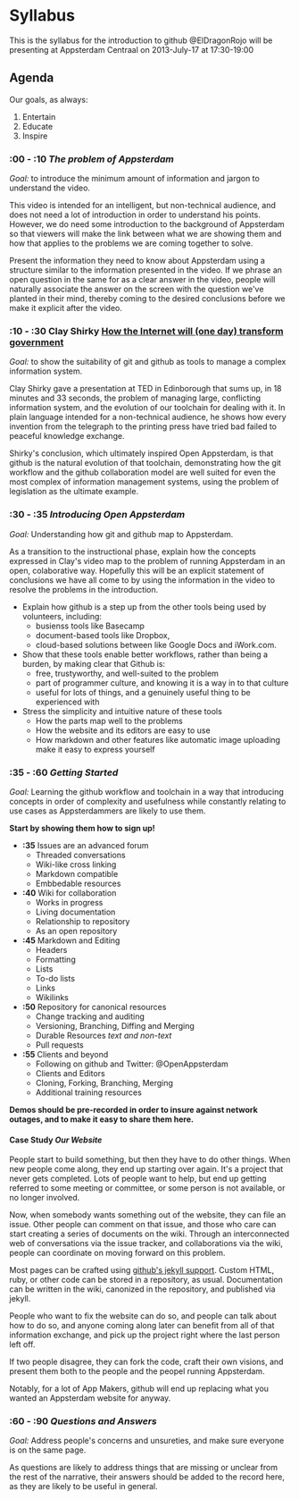 # Syllabus

This is the syllabus for the introduction to github @ElDragonRojo will be presenting at Appsterdam Centraal on 2013-July-17 at 17:30-19:00

## Agenda

Our goals, as always:

1. Entertain
2. Educate
3. Inspire

### :00 - :10 _The problem of Appsterdam_

_Goal:_ to introduce the minimum amount of information and jargon to understand the video.

This video is intended for an intelligent, but non-technical audience, and does not need a lot of introduction in order to understand his points. However, we do need some introduction to the background of Appsterdam so that viewers will make the link between what we are showing them and how that applies to the problems we are coming together to solve.

Present the information they need to know about Appsterdam using a structure similar to the information presented in the video. If we phrase an open question in the same for as a clear answer in the video, people will naturally associate the answer on the screen with the question we've planted in their mind, thereby coming to the desired conclusions before we make it explicit after the video.


### :10 - :30 __Clay Shirky__ [How the Internet will (one day) transform government](http://www.youtube.com/watch?v=6bQoHIvtnTg)

_Goal:_ to show the suitability of git and github as tools to manage a complex information system.

Clay Shirky gave a presentation at TED in Edinborough that sums up, in 18 minutes and 33 seconds, the problem of managing large, conflicting information system, and the evolution of our toolchain for dealing with it. In plain language intended for a non-technical audience, he shows how every invention from the telegraph to the printing press have tried bad failed to peaceful knowledge exchange.

Shirky's conclusion, which ultimately inspired Open Appsterdam, is that github is the natural evolution of that toolchain, demonstrating how the git workflow and the github collaboration model are well suited for even the most complex of information management systems, using the problem of legislation as the ultimate example.


### :30 - :35 _Introducing Open Appsterdam_

_Goal:_ Understanding how git and github map to Appsterdam.

As a transition to the instructional phase, explain how the concepts expressed in Clay's video map to the problem of running Appsterdam in an open, colaborative way. Hopefully this will be an explicit statement of conclusions we have all come to by using the information in the video to resolve the problems in the introduction.

* Explain how github is a step up from the other tools being used by volunteers, including:
  * busienss tools like Basecamp 
  * document-based tools like Dropbox, 
  * cloud-based solutions between like Google Docs and iWork.com.
* Show that these tools enable better workflows, rather than being a burden, by making clear that Github is:
  * free, trustyworthy, and well-suited to the problem
  * part of programmer culture, and knowing it is a way in to that culture 
  * useful for lots of things, and a genuinely useful thing to be experienced with
* Stress the simplicity and intuitive nature of these tools
  * How the parts map well to the problems
  * How the website and its editors are easy to use
  * How markdown and other features like automatic image uploading make it easy to express yourself


### :35 - :60 _Getting Started_

_Goal:_ Learning the github workflow and toolchain in a way that introducing concepts in order of complexity and usefulness while constantly relating to use cases as Appsterdammers are likely to use them.

__Start by showing them how to sign up!__

* __:35__ Issues are an advanced forum
  * Threaded conversations
  * Wiki-like cross linking
  * Markdown compatible
  * Embbedable resources
* __:40__ Wiki for collaboration
  * Works in progress
  * Living documentation
  * Relationship to repository
  * As an open repository
* __:45__ Markdown and Editing
  * Headers
  * Formatting
  * Lists
  * To-do lists
  * Links
  * Wikilinks
* __:50__ Repository for canonical resources
  * Change tracking and auditing
  * Versioning, Branching, Diffing and Merging
  * Durable Resources _text and non-text_
  * Pull requests
* __:55__ Clients and beyond
  * Following on github and Twitter: @OpenAppsterdam
  * Clients and Editors
  * Cloning, Forking, Branching, Merging
  * Additional training resources

__Demos should be pre-recorded in order to insure against network outages, and to make it easy to share them here.__

#### Case Study _Our Website_

People start to build something, but then they have to do other things. When new people come along, they end up starting over again. It's a project that never gets completed. Lots of people want to help, but end up getting referred to some meeting or committee, or some person is not available, or no longer involved.

Now, when somebody wants something out of the website, they can file an issue. Other people can comment on that issue, and those who care can start creating a series of documents on the wiki. Through an interconnected web of conversations via the issue tracker, and collaborations via the wiki, people can coordinate on moving forward on this problem. 

Most pages can be crafted using [github's jekyll support](http://jekyllrb.com/docs/github-pages/). Custom HTML, ruby, or other code can be stored in a repository, as usual. Documentation can be written in the wiki, canonized in the repository, and published via jekyll.

People who want to fix the website can do so, and people can talk about how to do so, and anyone coming along later can benefit from all of that information exchange, and pick up the project right where the last person left off.

If two people disagree, they can fork the code, craft their own visions, and present them both to the people and the peopel running Appsterdam.

Notably, for a lot of App Makers, github will end up replacing what you wanted an Appsterdam website for anyway.


### :60 - :90 _Questions and Answers_

_Goal:_ Address people's concerns and unsureties, and make sure everyone is on the same page.

As questions are likely to address things that are missing or unclear from the rest of the narrative, their answers should be added to the record here, as they are likely to be useful in general.
